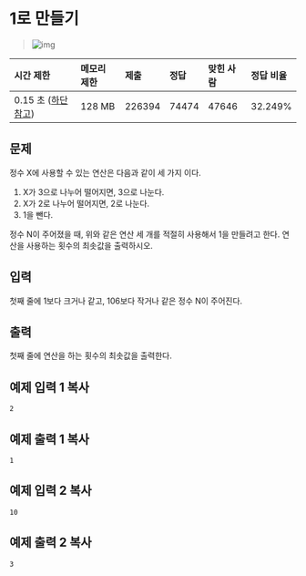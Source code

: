 # 1로 만들기

> ![img](https://d2gd6pc034wcta.cloudfront.net/tier/8.svg) 

| 시간 제한                                                    | 메모리 제한 | 제출   | 정답  | 맞힌 사람 | 정답 비율 |
| :----------------------------------------------------------- | :---------- | :----- | :---- | :-------- | :-------- |
| 0.15 초 ([하단 참고](https://www.acmicpc.net/problem/1463#)) | 128 MB      | 226394 | 74474 | 47646     | 32.249%   |

## 문제

정수 X에 사용할 수 있는 연산은 다음과 같이 세 가지 이다.

1. X가 3으로 나누어 떨어지면, 3으로 나눈다.
2. X가 2로 나누어 떨어지면, 2로 나눈다.
3. 1을 뺀다.

정수 N이 주어졌을 때, 위와 같은 연산 세 개를 적절히 사용해서 1을 만들려고 한다. 연산을 사용하는 횟수의 최솟값을 출력하시오.

## 입력

첫째 줄에 1보다 크거나 같고, 106보다 작거나 같은 정수 N이 주어진다.

## 출력

첫째 줄에 연산을 하는 횟수의 최솟값을 출력한다.

## 예제 입력 1 복사

```
2
```

## 예제 출력 1 복사

```
1
```

## 예제 입력 2 복사

```
10
```

## 예제 출력 2 복사

```
3
```